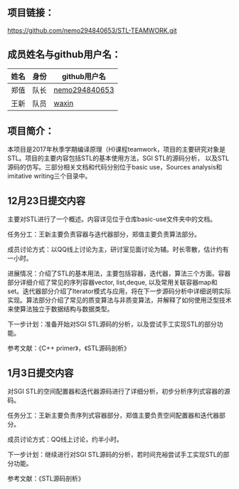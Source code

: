 ## 项目链接：

https://github.com/nemo294840653/STL-TEAMWORK.git

## 成员姓名与github用户名：

|姓名 | 身份 | github用户名|
|--------- | --------  | ---------|
|郑值| 队长 | [nemo294840653](https://github.com/nemo294840653)|
|王新| 队员 | [waxin](https://github.com/waxin)|



## 项目简介：

本项目是2017年秋季学期编译原理（H)课程teamwork，项目的主要研究对象是STL。项目的主要内容包括STL的基本使用方法，SGI STL的源码分析，
以及STL源码的仿写。三部分相关文档和代码分别位于basic use，Sources analysis和imitative writing三个目录中。


## 12月23日提交内容

主要对STL进行了一个概述。内容详见位于仓库basic-use文件夹中的文档。

任务分工：王新主要负责容器与迭代器部分，郑值主要负责算法部分。

成员讨论方式：以QQ线上讨论为主，研讨室见面讨论为辅。时长零散，估计约有一小时。

进展情况：介绍了STL的基本用法，主要包括容器，迭代器，算法三个方面。容器部分详细介绍了常见的序列容器vector, list,deque,
以及常用关联容器map和set。迭代器部分介绍了Iterator模式与应用，将在下一步源码分析中详细说明实际实现。算法部分介绍了常见的质变算法与非质变算法，并解释了如何使用泛型技术来使算法独立于数据结构与数据类型。

下一步计划：准备开始对SGI STL源码的分析，以及尝试手工实现STL的部分功能。

参考文献：《C++ primer》，《STL源码剖析》

## 1月3日提交内容
对SGI STL的空间配置器和迭代器源码进行了详细分析，初步分析序列式容器的源码。

任务分工：王新主要负责序列式容器部分，郑值主要负责空间配置器和迭代器部分。

成员讨论方式：QQ线上讨论，约半小时。

下一步计划：继续进行对SGI STL源码的分析，若时间充裕尝试手工实现STL的部分功能。

参考文献：《STL源码剖析》
